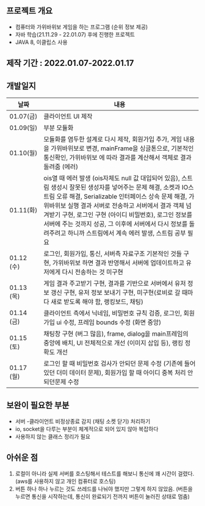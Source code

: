 ## 프로젝트 개요
- 컴퓨터와 가위바위보 게임을 하는 프로그램 (순위 정보 제공)
- 자바 학습(21.11.29 - 22.01.07) 후에 진행한 프로젝트
- JAVA 8, 이클립스 사용

## 제작 기간 : 2022.01.07-2022.01.17

## 개발일지
|날짜|내용|
|--|--|
|01.07(금)|클라이언트 UI 제작|
|01.09(일)|부분 모듈화|
|01.10(월)|모듈화를 염두한 설계로 다시 제작, 회원가입 추가, 게임 내용을 가위바위보로 변경, mainFrame을 싱글톤으로, 기본적인 통신확인, 가위바위보 에 따라 결과를 계산해서 객체로 결과 돌려줌 (에러)|
|01.11(화)|ois열 때 에러 발생 (ois자체도 null 값 대입되어 있음), 스트림 생성시 잘못된 생성자를 넣어주는 문제 해결, 소켓과 IO스트림 오류 해결, Serializable 인터페이스 상속 문제 해결, 가위바위보 실행 결과 서버로 전송하고 서버에서 결과 객체 넘겨받기 구현, 로그인 구현 (아이디 비밀번호), 로그인 정보를 서버에 주는 것까지 성공, 그 이후에 서버에서 다시 정보를 돌려주려고 하니까 스트림에서 계속 에러 발생, 스트림 공부 필요|
|01.12 (수)|로그인, 회원가입, 통신, 서버측 자료구조 기본적인 것들 구현, 가위바위보 하면 결과 반영해서 서버에 업데이트하고 유저에게 다시 전송하는 것 미구현|
|01.13 (목)|게임 결과 주고받기 구현, 결과를 기반으로 서버에서 유저 정보 갱신 구현, 유저 정보 보내기 구현, 미구현(로비로 갈 때마다 새로 받도록 해야 함, 랭킹보드, 채팅)|
|01.14 (금)|클라이언트 측에서 닉네임, 비밀번호 규칙 검증, 로그인, 회원가입 ui 수정, 프레임 bounds 수정 (화면 중앙)|
|01.15 (토)|채팅창 구현 (버그 많음), frame, dialog을 main프레임의 중앙에 배치, UI 전체적으로 개선 (이미지 삽입 등), 랭킹 정확도 개선|
|01.17 (월)|로그인 할 때 비밀번호 검사가 안되던 문제 수정 (기존에 들어있던 더미 데이터 문제), 회원가입 할 때 아이디 중복 처리 안되던문제 수정|

## 보완이 필요한 부분
- 서버 -클라이언트 비정상종료 감지 (채팅 소켓 닫기) 처리하기
- io, socket을 다루는 부분이 체계적으로 되어 있지 않아 복잡하다
- 사용하지 않는 클래스 정리가 필요

## 아쉬운 점
1. 로컬이 아니라 실제 서버를 호스팅해서 테스트를 해보니 통신에 꽤 시간이 걸렸다. (aws를 사용하지 않고 개인 컴퓨터로 호스팅)
2. 버튼 하나 하나 누르는 것도 쓰레드를 나눠야 했지만 그렇게 하지 않았음. (버튼을 누르면 통신을 시작하는데, 통신이 완료되기 전까지 버튼이 눌러진 상태로 멈춤)
